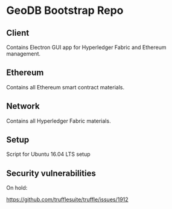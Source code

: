 # GeoDB Bootstrap Repo

## Client

Contains Electron GUI app for Hyperledger Fabric and Ethereum management.

## Ethereum

Contains all Ethereum smart contract materials.

## Network

Contains all Hyperledger Fabric materials.

## Setup

Script for Ubuntu 16.04 LTS setup

## Security vulnerabilities

On hold:

https://github.com/trufflesuite/truffle/issues/1912
